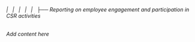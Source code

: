 ###### |   |   |   |   |   ├── Reporting on employee engagement and participation in CSR activities

*Add content here*